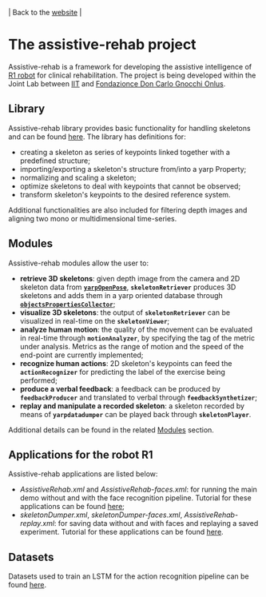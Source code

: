 | Back to the [website](https://robotology.github.io/assistive-rehab/doc/mkdocs/site/index.html) |

# The assistive-rehab project

Assistive-rehab is a framework for developing the assistive intelligence of [R1 robot](https://www.youtube.com/watch?v=TBphNGW6m4o) for clinical rehabilitation. The project is being developed within the Joint Lab between [IIT](https://www.iit.it) and [Fondazionce Don Carlo Gnocchi Onlus](https://www.dongnocchi.it).

## Library

Assistive-rehab library provides basic functionality for handling skeletons and can be found [here](https://robotology.github.io/assistive-rehab/doc/doxygen/doc/html/group__skeleton.html).
The library has definitions for:

- creating a skeleton as series of keypoints linked together with a predefined structure;
- importing/exporting a skeleton's structure from/into a yarp Property;
- normalizing and scaling a skeleton;
- optimize skeletons to deal with keypoints that cannot be observed;
- transform skeleton's keypoints to the desired reference system.

Additional functionalities are also included for filtering depth images and aligning two mono or multidimensional time-series.

## Modules

Assistive-rehab modules allow the user to:

- **retrieve 3D skeletons**: given depth image from the camera and 2D skeleton data from [**`yarpOpenPose`**](https://github.com/robotology/human-sensing), **`skeletonRetriever`** produces 3D skeletons and adds them in a yarp oriented database through [**`objectsPropertiesCollector`**](http://www.icub.org/doc/icub-main/group__objectsPropertiesCollector.html);
- **visualize 3D skeletons**: the output of **`skeletonRetriever`** can be visualized in real-time on the **`skeletonViewer`**;
- **analyze human motion**: the quality of the movement can be evaluated in real-time through **`motionAnalyzer`**, by specifying the tag of the metric under analysis. Metrics as the range of motion and the speed of the end-point are currently implemented;
- **recognize human actions**: 2D skeleton's keypoints can feed the **`actionRecognizer`** for predicting the label of the exercise being performed;
- **produce a verbal feedback**: a feedback can be produced by **`feedbackProducer`** and translated to verbal through **`feedbackSynthetizer`**;
- **replay and manipulate a recorded skeleton**: a skeleton recorded by means of **`yarpdatadumper`** can be played back through **`skeletonPlayer`**.  

Additional details can be found in the related [Modules](https://robotology.github.io/assistive-rehab/doc/doxygen/doc/html/modules.html) section.

## Applications for the robot R1

Assistive-rehab applications are listed below:

- _AssistiveRehab.xml_ and _AssistiveRehab-faces.xml_: for running the main demo without and with the face recognition pipeline. Tutorial for these applications can be found [here](https://robotology.github.io/assistive-rehab/doc/mkdocs/site/main_apps/);
- _skeletonDumper.xml_, _skeletonDumper-faces.xml_, _AssistiveRehab-replay.xml_: for saving data without and with faces and replaying a saved experiment. Tutorial for these applications can be found [here](https://robotology.github.io/assistive-rehab/doc/mkdocs/site/replay_an_experiment/).

## Datasets

Datasets used to train an LSTM for the action recognition pipeline can be found [here](https://github.com/robotology/assistive-rehab-storage).
